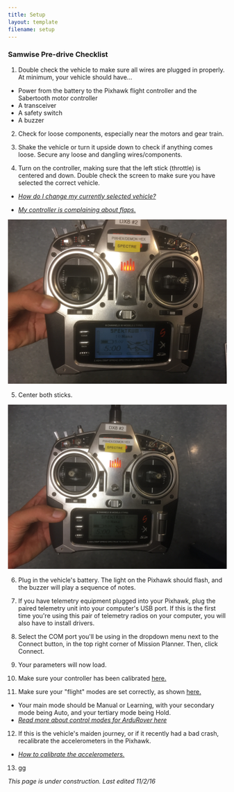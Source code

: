 ```yaml
---
title: Setup
layout: template
filename: setup 
--- 
```


### Samwise Pre-drive Checklist

1. Double check the vehicle to make sure all wires are plugged in properly. At minimum, your vehicle should have...

  * Power from the battery to the Pixhawk flight controller and the Sabertooth motor controller
  * A transceiver
  * A safety switch
  * A buzzer

2. Check for loose components, especially near the motors and gear train.

3. Shake the vehicle or turn it upside down to check if anything comes loose. Secure any loose and dangling wires/components.

4. Turn on the controller, making sure that the left stick (throttle) is centered and down. Double check the screen to make sure you have selected the correct vehicle.

  * *[How do I change my currently selected vehicle?](https://github.com/olinrobotics/olinrobotics.github.io/blob/master/change_vehicle.md)*

  * *[My controller is complaining about flaps.](./controller_fixes.md)*

  ![Trans1](images/Transmitter1.JPG)

5. Center both sticks.

  ![Trans2](images/Transmitter2.JPG)

6. Plug in the vehicle's battery. The light on the Pixhawk should flash, and the buzzer will play a sequence of notes.

7. If you have telemetry equipment plugged into your Pixhawk, plug the paired telemetry unit into your computer's USB port. If this is the first time you're using this pair of telemetry radios on your computer, you will also have to install drivers.

8. Select the COM port you'll be using in the dropdown menu next to the Connect button, in the top right corner of Mission Planner. Then, click Connect.

9. Your parameters will now load.

10. Make sure your controller has been calibrated [here.](http://ardupilot.org/copter/docs/common-radio-control-calibration.html)

11. Make sure your "flight" modes are set correctly, as shown [here.](http://ardupilot.org/copter/docs/common-rc-transmitter-flight-mode-configuration.html) 
  * Your main mode should be Manual or Learning, with your secondary mode being Auto, and your tertiary mode being Hold.
  * *[Read more about control modes for ArduRover here](http://ardupilot.org/rover/docs/rover-control-modes.html)*

12. If this is the vehicle's maiden journey, or if it recently had a bad crash, recalibrate the accelerometers in the Pixhawk.
  * *[How to calibrate the accelerometers.](http://ardupilot.org/copter/docs/common-accelerometer-calibration.html)*
  
13. gg

*This page is under construction. Last edited 11/2/16*
